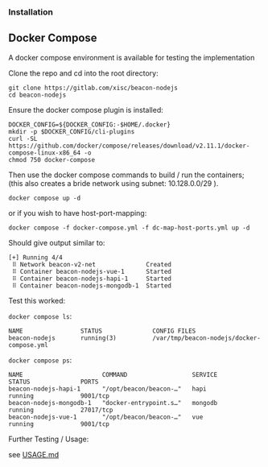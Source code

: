 ### Installation

Docker Compose
--------------

A docker compose environment is available for testing the implementation

Clone the repo and cd into the root directory:

```shell
git clone https://gitlab.com/xisc/beacon-nodejs
cd beacon-nodejs
```

Ensure the docker compose plugin is installed:

```shell
DOCKER_CONFIG=${DOCKER_CONFIG:-$HOME/.docker}
mkdir -p $DOCKER_CONFIG/cli-plugins
curl -SL https://github.com/docker/compose/releases/download/v2.11.1/docker-compose-linux-x86_64 -o 
chmod 750 docker-compose 
```

Then use the docker compose commands to build / run the containers;<br/>
(this also creates a bride network using subnet: 10.128.0.0/29 ).

```
docker compose up -d 
```

or if you wish to have host-port-mapping:

```
docker compose -f docker-compose.yml -f dc-map-host-ports.yml up -d 
```

Should give output similar to:

```
[+] Running 4/4
 ⠿ Network beacon-v2-net              Created
 ⠿ Container beacon-nodejs-vue-1      Started
 ⠿ Container beacon-nodejs-hapi-1     Started
 ⠿ Container beacon-nodejs-mongodb-1  Started
```

Test this worked:

`docker compose ls`:

```
NAME                STATUS              CONFIG FILES
beacon-nodejs       running(3)          /var/tmp/beacon-nodejs/docker-compose.yml
```

`docker compose ps`:

```
NAME                      COMMAND                  SERVICE             STATUS              PORTS
beacon-nodejs-hapi-1      "/opt/beacon/beacon-…"   hapi                running             9001/tcp
beacon-nodejs-mongodb-1   "docker-entrypoint.s…"   mongodb             running             27017/tcp
beacon-nodejs-vue-1       "/opt/beacon/beacon-…"   vue                 running             9001/tcp
```


Further Testing / Usage:
  
  see [USAGE.md](USAGE.md)
